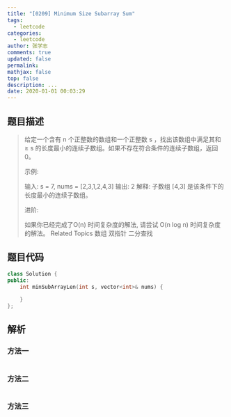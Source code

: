 ```yaml
---
title: "[0209] Minimum Size Subarray Sum"
tags:
  - leetcode
categories:
  - leetcode
author: 张学志
comments: true
updated: false
permalink:
mathjax: false
top: false
description: ...
date: 2020-01-01 00:03:29
---
```


## 题目描述

> 给定一个含有 n 个正整数的数组和一个正整数 s ，找出该数组中满足其和 ≥ s 的长度最小的连续子数组。如果不存在符合条件的连续子数组，返回 0。 
> 
> 示例: 
> 
> 输入: s = 7, nums = [2,3,1,2,4,3]
> 输出: 2
> 解释: 子数组 [4,3] 是该条件下的长度最小的连续子数组。
> 
> 
> 进阶: 
> 
> 如果你已经完成了O(n) 时间复杂度的解法, 请尝试 O(n log n) 时间复杂度的解法。 
> Related Topics 数组 双指针 二分查找

## 题目代码

```cpp
class Solution {
public:
    int minSubArrayLen(int s, vector<int>& nums) {
        
    }
};
```

## 解析

### 方法一

```cpp

```

### 方法二

```cpp

```

### 方法三

```cpp

```

